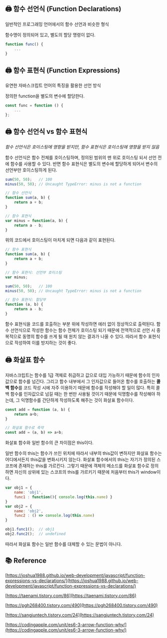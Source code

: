 ## 🖨 함수 선언식 (Function Declarations)

일반적인 프로그래밍 언어에서의 함수 선언과 비슷한 형식

함수명이 정의되어 있고, 별도의 할당 명령이 없다.

```jsx
function func() {
	...
}
```

## 🖨 함수 표현식 (Function Expressions)

유연한 자바스크립트 언어의 특징을 활용한 선언 방식

정의한 function을 별도의 변수에 할당한다.

```jsx
const func = function () {
	...
};
```

## 🖨 함수 선언식 vs 함수 표현식

*함수 선언식은 호이스팅에 영향을 받지만, 함수 표현식은 호이스팅에 영향을 받지 않음*

함수 선언식은 함수 전체를 호이스팅하며, 정의된 범위의 맨 위로 호이스팅 되서 선언 전에 함수를 사용할 수 있다. 반면 함수 표현식은 별도의 변수에 할당하게 되어서 변수의 선언부만 호이스팅하게 된다.

```jsx
sum(50, 50);   // 100
minus(50, 50); // Uncaught TypeError: minus is not a function

// 함수 선언식
function sum(a, b) {
	return a + b;
}

// 함수 표현식
var minus = function(a, b) {
	return a - b;
}
```

위의 코드에서 호이스팅이 마치게 되면 다음과 같이 표현된다.

```jsx
// 함수 표현식
function sum(a, b) {
	return a + b;
}

// 함수 표현식: 선언부 호이스팅
var minus;

sum(50, 50);   // 100
minus(50, 50); // Uncaught TypeError: minus is not a function

// 함수 표현식: 할당부
function (a, b) {
	return a - b;
}
```

함수 표현식을  코드를 호출하는 부분 위에 작성하면 에러 없이 정상적으로 출력된다. 함수 선언식으로 작성한 함수는 함수 전체가 호이스팅 되기 때문에 전역적으로 선언 시 중복적으로 동명의 함수를 쓰게 될 때 원치 않는 결과가 나올 수 있다. 따라서 함수 표현식으로 작성하여 이를 방지하는 것이 좋다.

## 🖨 화살표 함수

자바스크립트는 함수를 1급 객체로 취급하고 값으로 대입 가능하기 때문에 함수의 인자값으로 함수를 넘긴다. 그리고 함수 내부에서 그 인자값으로 들어온 함수를 호출하는 **콜백 함수**를 코드 작성 시에 자주 이용하기 때문에 함수를 작성해야 할 일이 많다. 특히 콜백 함수를 인자값으로 넘길 때는 한 번만 사용될 것이기 때문에 익명함수를 작성해야 하는데, 그 익명함수를 간단하게 작성하도록 해주는 것이 화살표 함수이다.

```jsx
const add = function (a, b) {
	return a+b;
}

// 화살표 함수로 축약
const add = (a, b) => a+b;
```

화살표 함수와 일반 함수의 큰 차이점은 this이다.

일반 함수의 this는 함수가 쓰인 위치에 따라서 내부의 this값이 변하지만 화살표 함수는 어디에서든지 this값을 변화시키지 않는다. 화살표 함수에서의 this는 자기가 정의된 스코프에 존재하는 this를 가르킨다. 그렇기 때문에 객체의 메소드를 화살표 함수로 정의하면 자신의 상위에 있는 스코프의 this를 가르키기 때문에 처음부터 this가 window이다.

```jsx
var obj1 = {
    name: 'obj1',
    func1 : function(){ console.log(this.name) }
}
var obj2 = {
    name: 'obj2',
    func2 : () => console.log(this.name) 
}

obj1.func1();  // obj1
obj2.func2();  // undefined
```

따라서 화살표 함수는 일반 함수를 대체할 수 있는 문법이 아니다.

## 📚 Reference

[https://joshua1988.github.io/web-development/javascript/function-expressions-vs-declarations/](https://joshua1988.github.io/web-development/javascript/function-expressions-vs-declarations/)

[https://taenami.tistory.com/86](https://taenami.tistory.com/86)

[https://pgh268400.tistory.com/490](https://pgh268400.tistory.com/490)

[https://sangjuntech.tistory.com/24](https://sangjuntech.tistory.com/24)

[https://codingapple.com/unit/es6-3-arrow-function-why/](https://codingapple.com/unit/es6-3-arrow-function-why/)